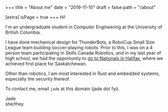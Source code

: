 +++
title = "About me"
date = "2019-11-10"
draft = false
path = "/about"

[extra]
isPage = true
+++
Hi!

I'm an undergraduate student in Computer Engineering at the University of
British Columbia.

I have done mechanical design for ThunderBots, a RoboCup Small Size League team
building soccer-playing robots. Prior to this, I was on a 4 person team
participating in Skills Canada Robotics, and in my last year of high school, we
had the opportunity to [go to Nationals in
Halifax](blog/i-competed-in-skills-canada-robotics), where we achieved first
place for Saskatchewan.

Other than robotics, I am most interested in Rust and embedded systems,
especially the security thereof.

To contact me, email `jade` at this domain (jade dot fyi).

Jade  
she/they
